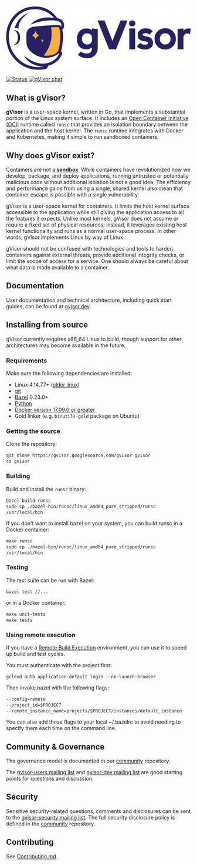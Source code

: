 ![gVisor](g3doc/logo.png)

[![Status](https://storage.googleapis.com/gvisor-build-badges/build.svg)](https://storage.googleapis.com/gvisor-build-badges/build.html)
[![gVisor chat](https://badges.gitter.im/gvisor/community.png)](https://gitter.im/gvisor/community)

## What is gVisor?

**gVisor** is a user-space kernel, written in Go, that implements a substantial
portion of the Linux system surface. It includes an
[Open Container Initiative (OCI)][oci] runtime called `runsc` that provides an
isolation boundary between the application and the host kernel. The `runsc`
runtime integrates with Docker and Kubernetes, making it simple to run sandboxed
containers.

## Why does gVisor exist?

Containers are not a [**sandbox**][sandbox]. While containers have
revolutionized how we develop, package, and deploy applications, running
untrusted or potentially malicious code without additional isolation is not a
good idea. The efficiency and performance gains from using a single, shared
kernel also mean that container escape is possible with a single vulnerability.

gVisor is a user-space kernel for containers. It limits the host kernel surface
accessible to the application while still giving the application access to all
the features it expects. Unlike most kernels, gVisor does not assume or require
a fixed set of physical resources; instead, it leverages existing host kernel
functionality and runs as a normal user-space process. In other words, gVisor
implements Linux by way of Linux.

gVisor should not be confused with technologies and tools to harden containers
against external threats, provide additional integrity checks, or limit the
scope of access for a service. One should always be careful about what data is
made available to a container.

## Documentation

User documentation and technical architecture, including quick start guides, can
be found at [gvisor.dev][gvisor-dev].

## Installing from source

gVisor currently requires x86\_64 Linux to build, though support for other
architectures may become available in the future.

### Requirements

Make sure the following dependencies are installed:

*   Linux 4.14.77+ ([older linux][old-linux])
*   [git][git]
*   [Bazel][bazel] 0.23.0+
*   [Python][python]
*   [Docker version 17.09.0 or greater][docker]
*   Gold linker (e.g. `binutils-gold` package on Ubuntu)

### Getting the source

Clone the repository:

```
git clone https://gvisor.googlesource.com/gvisor gvisor
cd gvisor
```

### Building

Build and install the `runsc` binary:

```
bazel build runsc
sudo cp ./bazel-bin/runsc/linux_amd64_pure_stripped/runsc /usr/local/bin
```

If you don't want to install bazel on your system, you can build runsc in a
Docker container:

```
make runsc
sudo cp ./bazel-bin/runsc/linux_amd64_pure_stripped/runsc /usr/local/bin
```

### Testing

The test suite can be run with Bazel:

```
bazel test //...
```

or in a Docker container:

```
make unit-tests
make tests
```

### Using remote execution

If you have a [Remote Build Execution][rbe] environment, you can use it to speed
up build and test cycles.

You must authenticate with the project first:

```
gcloud auth application-default login --no-launch-browser
```

Then invoke bazel with the following flags:

```
--config=remote
--project_id=$PROJECT
--remote_instance_name=projects/$PROJECT/instances/default_instance
```

You can also add those flags to your local ~/.bazelrc to avoid needing to
specify them each time on the command line.

## Community & Governance

The governance model is documented in our [community][community] repository.

The [gvisor-users mailing list][gvisor-users-list] and
[gvisor-dev mailing list][gvisor-dev-list] are good starting points for
questions and discussion.

## Security

Sensitive security-related questions, comments and disclosures can be sent to
the [gvisor-security mailing list][gvisor-security-list]. The full security
disclosure policy is defined in the [community][community] repository.

## Contributing

See [Contributing.md](CONTRIBUTING.md).

[bazel]: https://bazel.build
[community]: https://gvisor.googlesource.com/community
[docker]: https://www.docker.com
[git]: https://git-scm.com
[gvisor-security-list]: https://groups.google.com/forum/#!forum/gvisor-security
[gvisor-users-list]: https://groups.google.com/forum/#!forum/gvisor-users
[gvisor-dev-list]: https://groups.google.com/forum/#!forum/gvisor-dev
[oci]: https://www.opencontainers.org
[old-linux]: https://gvisor.dev/docs/user_guide/networking/#gso
[python]: https://python.org
[rbe]: https://blog.bazel.build/2018/10/05/remote-build-execution.html
[sandbox]: https://en.wikipedia.org/wiki/Sandbox_(computer_security)
[gvisor-dev]: https://gvisor.dev
